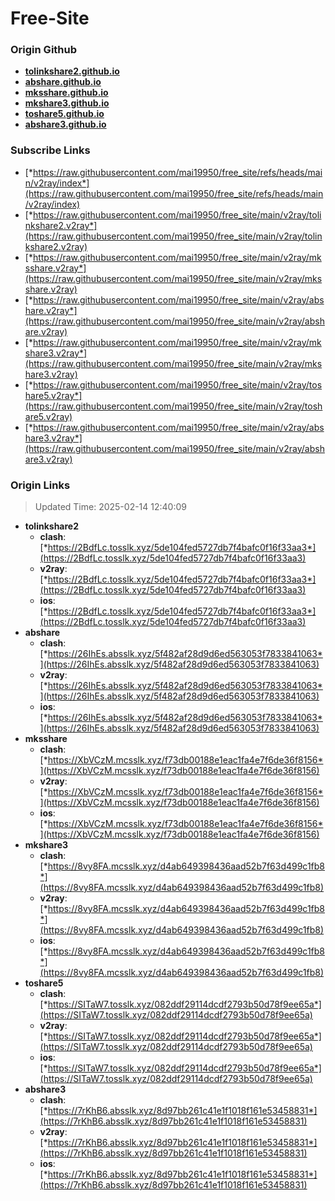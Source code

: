 # Free-Site

### Origin Github

- [**tolinkshare2.github.io**](https://github.com/tolinkshare2/tolinkshare2.github.io)
- [**abshare.github.io**](https://github.com/abshare/abshare.github.io)
- [**mksshare.github.io**](https://github.com/mksshare/mksshare.github.io)
- [**mkshare3.github.io**](https://github.com/mkshare3/mkshare3.github.io)
- [**toshare5.github.io**](https://github.com/toshare5/toshare5.github.io)
- [**abshare3.github.io**](https://github.com/abshare3/abshare3.github.io)

### Subscribe Links

- [*https://raw.githubusercontent.com/mai19950/free_site/refs/heads/main/v2ray/index*](https://raw.githubusercontent.com/mai19950/free_site/refs/heads/main/v2ray/index)
- [*https://raw.githubusercontent.com/mai19950/free_site/main/v2ray/tolinkshare2.v2ray*](https://raw.githubusercontent.com/mai19950/free_site/main/v2ray/tolinkshare2.v2ray)
- [*https://raw.githubusercontent.com/mai19950/free_site/main/v2ray/mksshare.v2ray*](https://raw.githubusercontent.com/mai19950/free_site/main/v2ray/mksshare.v2ray)
- [*https://raw.githubusercontent.com/mai19950/free_site/main/v2ray/abshare.v2ray*](https://raw.githubusercontent.com/mai19950/free_site/main/v2ray/abshare.v2ray)
- [*https://raw.githubusercontent.com/mai19950/free_site/main/v2ray/mkshare3.v2ray*](https://raw.githubusercontent.com/mai19950/free_site/main/v2ray/mkshare3.v2ray)
- [*https://raw.githubusercontent.com/mai19950/free_site/main/v2ray/toshare5.v2ray*](https://raw.githubusercontent.com/mai19950/free_site/main/v2ray/toshare5.v2ray)
- [*https://raw.githubusercontent.com/mai19950/free_site/main/v2ray/abshare3.v2ray*](https://raw.githubusercontent.com/mai19950/free_site/main/v2ray/abshare3.v2ray)

### Origin Links

> Updated Time: 2025-02-14 12:40:09

- **tolinkshare2**
  - **clash**: [*https://2BdfLc.tosslk.xyz/5de104fed5727db7f4bafc0f16f33aa3*](https://2BdfLc.tosslk.xyz/5de104fed5727db7f4bafc0f16f33aa3)
  - **v2ray**: [*https://2BdfLc.tosslk.xyz/5de104fed5727db7f4bafc0f16f33aa3*](https://2BdfLc.tosslk.xyz/5de104fed5727db7f4bafc0f16f33aa3)
  - **ios**: [*https://2BdfLc.tosslk.xyz/5de104fed5727db7f4bafc0f16f33aa3*](https://2BdfLc.tosslk.xyz/5de104fed5727db7f4bafc0f16f33aa3)
- **abshare**
  - **clash**: [*https://26IhEs.absslk.xyz/5f482af28d9d6ed563053f7833841063*](https://26IhEs.absslk.xyz/5f482af28d9d6ed563053f7833841063)
  - **v2ray**: [*https://26IhEs.absslk.xyz/5f482af28d9d6ed563053f7833841063*](https://26IhEs.absslk.xyz/5f482af28d9d6ed563053f7833841063)
  - **ios**: [*https://26IhEs.absslk.xyz/5f482af28d9d6ed563053f7833841063*](https://26IhEs.absslk.xyz/5f482af28d9d6ed563053f7833841063)
- **mksshare**
  - **clash**: [*https://XbVCzM.mcsslk.xyz/f73db00188e1eac1fa4e7f6de36f8156*](https://XbVCzM.mcsslk.xyz/f73db00188e1eac1fa4e7f6de36f8156)
  - **v2ray**: [*https://XbVCzM.mcsslk.xyz/f73db00188e1eac1fa4e7f6de36f8156*](https://XbVCzM.mcsslk.xyz/f73db00188e1eac1fa4e7f6de36f8156)
  - **ios**: [*https://XbVCzM.mcsslk.xyz/f73db00188e1eac1fa4e7f6de36f8156*](https://XbVCzM.mcsslk.xyz/f73db00188e1eac1fa4e7f6de36f8156)
- **mkshare3**
  - **clash**: [*https://8vy8FA.mcsslk.xyz/d4ab649398436aad52b7f63d499c1fb8*](https://8vy8FA.mcsslk.xyz/d4ab649398436aad52b7f63d499c1fb8)
  - **v2ray**: [*https://8vy8FA.mcsslk.xyz/d4ab649398436aad52b7f63d499c1fb8*](https://8vy8FA.mcsslk.xyz/d4ab649398436aad52b7f63d499c1fb8)
  - **ios**: [*https://8vy8FA.mcsslk.xyz/d4ab649398436aad52b7f63d499c1fb8*](https://8vy8FA.mcsslk.xyz/d4ab649398436aad52b7f63d499c1fb8)
- **toshare5**
  - **clash**: [*https://SITaW7.tosslk.xyz/082ddf29114dcdf2793b50d78f9ee65a*](https://SITaW7.tosslk.xyz/082ddf29114dcdf2793b50d78f9ee65a)
  - **v2ray**: [*https://SITaW7.tosslk.xyz/082ddf29114dcdf2793b50d78f9ee65a*](https://SITaW7.tosslk.xyz/082ddf29114dcdf2793b50d78f9ee65a)
  - **ios**: [*https://SITaW7.tosslk.xyz/082ddf29114dcdf2793b50d78f9ee65a*](https://SITaW7.tosslk.xyz/082ddf29114dcdf2793b50d78f9ee65a)
- **abshare3**
  - **clash**: [*https://7rKhB6.absslk.xyz/8d97bb261c41e1f1018f161e53458831*](https://7rKhB6.absslk.xyz/8d97bb261c41e1f1018f161e53458831)
  - **v2ray**: [*https://7rKhB6.absslk.xyz/8d97bb261c41e1f1018f161e53458831*](https://7rKhB6.absslk.xyz/8d97bb261c41e1f1018f161e53458831)
  - **ios**: [*https://7rKhB6.absslk.xyz/8d97bb261c41e1f1018f161e53458831*](https://7rKhB6.absslk.xyz/8d97bb261c41e1f1018f161e53458831)
